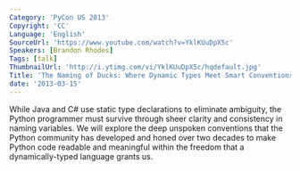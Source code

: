 ```yaml
---
Category: 'PyCon US 2013'
Copyright: 'CC'
Language: 'English'
SourceUrl: 'https://www.youtube.com/watch?v=YklKUuDpX5c'
Speakers: [Brandon Rhodes]
Tags: [talk]
ThumbnailUrl: 'http://i.ytimg.com/vi/YklKUuDpX5c/hqdefault.jpg'
Title: 'The Naming of Ducks: Where Dynamic Types Meet Smart Conventions'
date: '2013-03-15'
---
```

While Java and C# use static type declarations to eliminate ambiguity,
the Python programmer must survive
through sheer clarity and consistency in naming variables.
We will explore the deep unspoken conventions
that the Python community has developed and honed over two decades
to make Python code readable and meaningful within the freedom
that a dynamically-typed language grants us.